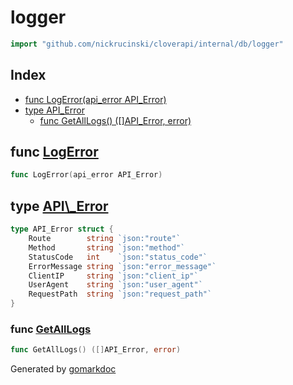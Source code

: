 <!-- Code generated by gomarkdoc. DO NOT EDIT -->

# logger

```go
import "github.com/nickrucinski/cloverapi/internal/db/logger"
```

## Index

- [func LogError\(api\_error API\_Error\)](<#LogError>)
- [type API\_Error](<#API_Error>)
  - [func GetAllLogs\(\) \(\[\]API\_Error, error\)](<#GetAllLogs>)


<a name="LogError"></a>
## func [LogError](<https://github.com/NicholasRucinski/CloverAPIRewrite/blob/main/internal/db/logger/log_error.go#L21>)

```go
func LogError(api_error API_Error)
```



<a name="API_Error"></a>
## type [API\\\_Error](<https://github.com/NicholasRucinski/CloverAPIRewrite/blob/main/internal/db/logger/log_error.go#L10-L19>)



```go
type API_Error struct {
    Route        string `json:"route"`
    Method       string `json:"method"`
    StatusCode   int    `json:"status_code"`
    ErrorMessage string `json:"error_message"`
    ClientIP     string `json:"client_ip"`
    UserAgent    string `json:"user_agent"`
    RequestPath  string `json:"request_path"`
}
```

<a name="GetAllLogs"></a>
### func [GetAllLogs](<https://github.com/NicholasRucinski/CloverAPIRewrite/blob/main/internal/db/logger/get_all_errors.go#L11>)

```go
func GetAllLogs() ([]API_Error, error)
```



Generated by [gomarkdoc](<https://github.com/princjef/gomarkdoc>)
